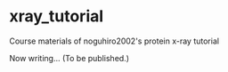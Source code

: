 # xray_tutorial
Course materials of noguhiro2002's protein x-ray tutorial

Now writing...
(To be published.)